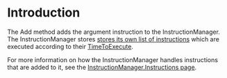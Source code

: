 # Introduction

The Add method adds the argument instruction to the InstructionManager. The InstructionManager stores [stores its own list of instructions](../../../../../frb/docs/index.php) which are executed according to their [TimeToExecute](../../../../../frb/docs/index.php).

For more information on how the InstructionManager handles instructions that are added to it, see the [InstructionManager.Instructions page](../../../../../frb/docs/index.php).
